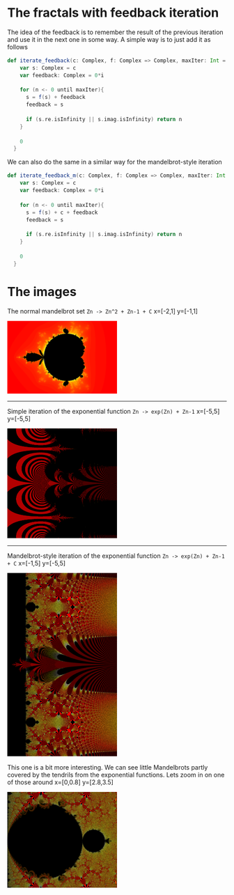 # The fractals with feedback iteration

The idea of the feedback is to remember the result of the previous iteration and use it in the next one in some way. A
simple way is to just add it as follows

```scala 
def iterate_feedback(c: Complex, f: Complex => Complex, maxIter: Int = 1000): Int = {
    var s: Complex = c
    var feedback: Complex = 0*i

    for (n <- 0 until maxIter){
      s = f(s) + feedback
      feedback = s

      if (s.re.isInfinity || s.imag.isInfinity) return n
    }

    0
  }
```

We can also do the same in a similar way for the mandelbrot-style iteration

```scala 
def iterate_feedback_m(c: Complex, f: Complex => Complex, maxIter: Int = 1000): Int = {
    var s: Complex = c
    var feedback: Complex = 0*i

    for (n <- 0 until maxIter){
      s = f(s) + c + feedback
      feedback = s

      if (s.re.isInfinity || s.imag.isInfinity) return n
    }

    0
  }
```

# The images

The normal mandelbrot set `Zn -> Zn^2 + Zn-1 + C` x=[-2,1] y=[-1,1]

<img src="Images\mandelbrot_feedback.png" width="50%" height="50%"> 

---

Simple iteration of the exponential function `Zn -> exp(Zn) + Zn-1` x=[-5,5] y=[-5,5]

<img src="Images\exponentia_feedback.png" width="50%" height="50%"> 

---

Mandelbrot-style iteration of the exponential function `Zn -> exp(Zn) + Zn-1 + C` x=[-1,5] y=[-5,5]

<img src="Images\exponential_feedback_m.png" width="50%" height="50%"> 

This one is a bit more interesting. We can see little Mandelbrots partly covered by the tendrils from
the exponential functions. Lets zoom in on one of those around x=[0,0.8] y=[2.8,3.5]

<img src="Images\exponential_feedback_m2.png" width="50%" height="50%"> 

